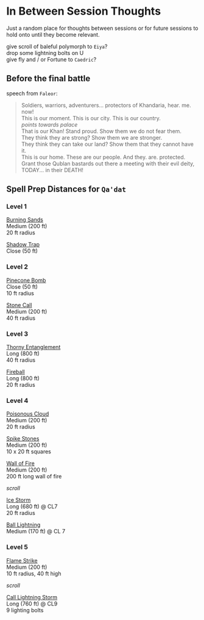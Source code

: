 # In Between Session Thoughts

Just a random place for thoughts between sessions or for future sessions to hold onto until they become relevant.

give scroll of baleful polymorph to `Eiya`?  
drop some lightning bolts on U  
give fly and / or Fortune to `Caedric`?  


## Before the final battle

speech from `Faleor`:  

> Soldiers, warriors, adventurers... protectors of Khandaria, hear. me. now!  
> This is our moment. This is our city. This is our country.  
> _points towards palace_  
> That is our Khan! Stand proud. Show them we do not fear them.  
> They think they are strong? Show them we are stronger.  
> They think they can take our land? Show them that they cannot have it.  
> This is our home. These are our people. And they. are. protected.  
> Grant those Qublan bastards out there a meeting with their evil deity, TODAY... in their DEATH!


## Spell Prep Distances for `Qa'dat`

### Level 1 

[Burning Sands](https://www.aonprd.com/SpellDisplay.aspx?ItemName=Burning%20Sands)  
Medium (200 ft)  
20 ft radius

[Shadow Trap](https://www.aonprd.com/SpellDisplay.aspx?ItemName=Shadow%20Trap)  
Close (50 ft)


### Level 2

[Pinecone Bomb](https://www.aonprd.com/SpellDisplay.aspx?ItemName=Pinecone%20Bomb)  
Close (50 ft)  
10 ft radius

[Stone Call](https://www.aonprd.com/SpellDisplay.aspx?ItemName=Stone%20Call)  
Medium (200 ft)  
40 ft radius  


### Level 3

[Thorny Entanglement](https://www.aonprd.com/SpellDisplay.aspx?ItemName=Thorny%20Entanglement)  
Long (800 ft)  
40 ft radius  

[Fireball](https://www.aonprd.com/SpellDisplay.aspx?ItemName=Fireball)  
Long (800 ft)  
20 ft radius  


### Level 4

[Poisonous Cloud](https://www.aonprd.com/SpellDisplay.aspx?ItemName=Poisonous%20Cloud)  
Medium (200 ft)  
20 ft radius  

[Spike Stones](https://www.aonprd.com/SpellDisplay.aspx?ItemName=Spike%20Stones)  
Medium (200 ft)  
10 x 20 ft squares  

[Wall of Fire](https://www.aonprd.com/SpellDisplay.aspx?ItemName=Wall+of+Fire)  
Medium (200 ft)  
200 ft long wall of fire  

_scroll_  

[Ice Storm](https://www.aonprd.com/SpellDisplay.aspx?ItemName=Ice%20Storm)  
Long (680 ft) @ CL7  
20 ft radius  

[Ball Lightning](https://www.aonprd.com/SpellDisplay.aspx?ItemName=Ball%20Lightning)  
Medium (170 ft) @ CL 7


### Level 5

[Flame Strike](https://www.aonprd.com/SpellDisplay.aspx?ItemName=Flame%20Strike)  
Medium (200 ft)  
10 ft radius, 40 ft high  

_scroll_  

[Call Lightning Storm](https://www.aonprd.com/SpellDisplay.aspx?ItemName=Call%20Lightning%20Storm)  
Long (760 ft) @ CL9  
9 lighting bolts  
